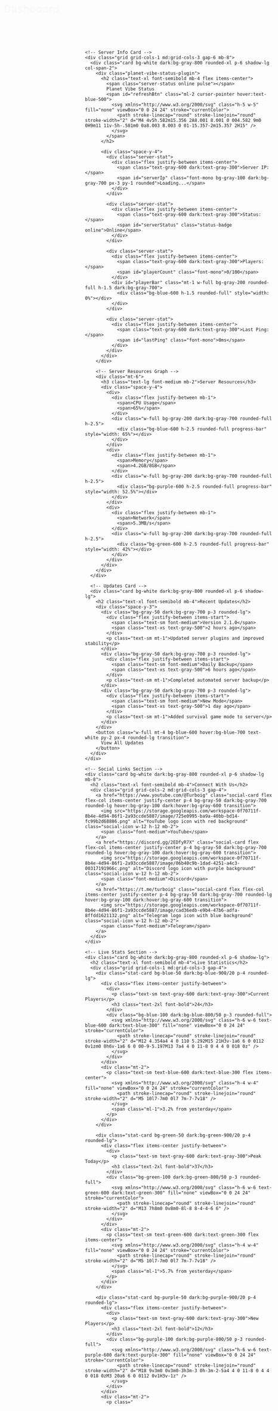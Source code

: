 <!DOCTYPE html>
<html lang="en">
<head>
  <meta charset="UTF-8">
  <meta name="viewport" content="width=device-width, initial-scale=1.0">
  <title>Planet Vibe Server Dashboard</title>
  <script src="https://cdn.tailwindcss.com"></script>
  <style>
    @import url('https://fonts.googleapis.com/css2?family=Poppins:wght@300;400;500;600;700&display=swap');
    
    body {
      font-family: 'Poppins', sans-serif;
      transition: all 0.3s ease;
      background-color: #f8fafc;
    }
    
    .dark {
      background-color: #1a1a1a;
      color: #f8fafc;
    }
    
    .card {
      transition: transform 0.3s ease, box-shadow 0.3s ease;
    }
    
    .card:hover {
      transform: translateY(-5px);
      box-shadow: 0 10px 20px rgba(0,0,0,0.1);
    }
    
    .dark .card:hover {
      box-shadow: 0 10px 20px rgba(255,255,255,0.1);
    }
    
    .pulse {
      animation: pulse 2s infinite;
    }
    
    @keyframes pulse {
      0% {
        opacity: 1;
      }
      50% {
        opacity: 0.7;
      }
      100% {
        opacity: 1;
      }
    }
    
    .server-status {
      height: 10px;
      width: 10px;
      border-radius: 50%;
      display: inline-block;
      margin-right: 5px;
    }
    
    .online {
      background-color: #10b981;
      box-shadow: 0 0 10px #10b981;
    }
    
    .offline {
      background-color: #ef4444;
    }
    
    .slide-in {
      animation: slideIn 1s forwards;
    }
    
    @keyframes slideIn {
      from {
        transform: translateX(-100%);
        opacity: 0;
      }
      to {
        transform: translateX(0);
        opacity: 1;
      }
    }
    
    .social-icon {
      transition: all 0.3s ease;
    }
    
    .social-icon:hover {
      transform: scale(1.2);
    }
    
    .floating {
      animation: floating 3s ease-in-out infinite;
    }
    
    @keyframes floating {
      0% { transform: translateY(0px); }
      50% { transform: translateY(-10px); }
      100% { transform: translateY(0px); }
    }
    
    .progress-bar {
      animation: progress 3s ease-in-out forwards;
    }
    
    @keyframes progress {
      from { width: 0; }
    }
  </style>
</head>
<body class="min-h-screen">
  <div class="container mx-auto px-4 py-8">
    <!-- Header -->
    <header class="flex justify-between items-center mb-8 slide-in">
      <h1 class="text-3xl font-bold bg-gradient-to-r from-blue-500 to-purple-600 bg-clip-text text-transparent"><span class="floating">🌍</span> Planet Vibe Dashboard</h1>
      <button id="themeToggle" class="p-2 rounded-full bg-gray-200 dark:bg-gray-700">
        <svg xmlns="http://www.w3.org/2000/svg" class="h-6 w-6 text-gray-800 dark:text-yellow-400" fill="none" viewBox="0 0 24 24" stroke="currentColor">
          <path stroke-linecap="round" stroke-linejoin="round" stroke-width="2" d="M12 3v1m0 16v1m9-9h-1M4 12H3m15.364 6.364l-.707-.707M6.343 6.343l-.707-.707m12.728 0l-.707.707M6.343 17.657l-.707.707M16 12a4 4 0 11-8 0 4 4 0 018 0z" />
        </svg>
      </button>
    </header>
    
    <!-- Server Info Card -->
    <div class="grid grid-cols-1 md:grid-cols-3 gap-6 mb-8">
      <div class="card bg-white dark:bg-gray-800 rounded-xl p-6 shadow-lg col-span-2">
        <div class="planet-vibe-status-plugin">
          <h2 class="text-xl font-semibold mb-4 flex items-center">
            <span class="server-status online pulse"></span>
            Planet Vibe Status
            <span id="refreshBtn" class="ml-2 cursor-pointer hover:text-blue-500">
              <svg xmlns="http://www.w3.org/2000/svg" class="h-5 w-5" fill="none" viewBox="0 0 24 24" stroke="currentColor">
                <path stroke-linecap="round" stroke-linejoin="round" stroke-width="2" d="M4 4v5h.582m15.356 2A8.001 8.001 0 004.582 9m0 0H9m11 11v-5h-.581m0 0a8.003 8.003 0 01-15.357-2m15.357 2H15" />
              </svg>
            </span>
          </h2>
          
          <div class="space-y-4">
            <div class="server-stat">
              <div class="flex justify-between items-center">
                <span class="text-gray-600 dark:text-gray-300">Server IP:</span>
                <span id="serverIp" class="font-mono bg-gray-100 dark:bg-gray-700 px-3 py-1 rounded">Loading...</span>
              </div>
            </div>
            
            <div class="server-stat">
              <div class="flex justify-between items-center">
                <span class="text-gray-600 dark:text-gray-300">Status:</span>
                <span id="serverStatus" class="status-badge online">Online</span>
              </div>
            </div>
            
            <div class="server-stat">
              <div class="flex justify-between items-center">
                <span class="text-gray-600 dark:text-gray-300">Players:</span>
                <span id="playerCount" class="font-mono">0/100</span>
              </div>
              <div id="playerBar" class="mt-1 w-full bg-gray-200 rounded-full h-1.5 dark:bg-gray-700">
                <div class="bg-blue-600 h-1.5 rounded-full" style="width: 0%"></div>
              </div>
            </div>
            
            <div class="server-stat">
              <div class="flex justify-between items-center">
                <span class="text-gray-600 dark:text-gray-300">Last Ping:</span>
                <span id="lastPing" class="font-mono">0ms</span>
              </div>
            </div>
          </div>
        </div>
        
        <!-- Server Resources Graph -->
        <div class="mt-6">
          <h3 class="text-lg font-medium mb-2">Server Resources</h3>
          <div class="space-y-4">
            <div>
              <div class="flex justify-between mb-1">
                <span>CPU Usage</span>
                <span>65%</span>
              </div>
              <div class="w-full bg-gray-200 dark:bg-gray-700 rounded-full h-2.5">
                <div class="bg-blue-600 h-2.5 rounded-full progress-bar" style="width: 65%"></div>
              </div>
            </div>
            <div>
              <div class="flex justify-between mb-1">
                <span>Memory</span>
                <span>4.2GB/8GB</span>
              </div>
              <div class="w-full bg-gray-200 dark:bg-gray-700 rounded-full h-2.5">
                <div class="bg-purple-600 h-2.5 rounded-full progress-bar" style="width: 52.5%"></div>
              </div>
            </div>
            <div>
              <div class="flex justify-between mb-1">
                <span>Network</span>
                <span>5.3MB/s</span>
              </div>
              <div class="w-full bg-gray-200 dark:bg-gray-700 rounded-full h-2.5">
                <div class="bg-green-600 h-2.5 rounded-full progress-bar" style="width: 42%"></div>
              </div>
            </div>
          </div>
        </div>
      </div>
      
      <!-- Updates Card -->
      <div class="card bg-white dark:bg-gray-800 rounded-xl p-6 shadow-lg">
        <h2 class="text-xl font-semibold mb-4">Recent Updates</h2>
        <div class="space-y-3">
          <div class="bg-gray-50 dark:bg-gray-700 p-3 rounded-lg">
            <div class="flex justify-between items-start">
              <span class="text-sm font-medium">Version 2.1.0</span>
              <span class="text-xs text-gray-500">2 hours ago</span>
            </div>
            <p class="text-sm mt-1">Updated server plugins and improved stability</p>
          </div>
          <div class="bg-gray-50 dark:bg-gray-700 p-3 rounded-lg">
            <div class="flex justify-between items-start">
              <span class="text-sm font-medium">Daily Backup</span>
              <span class="text-xs text-gray-500">6 hours ago</span>
            </div>
            <p class="text-sm mt-1">Completed automated server backup</p>
          </div>
          <div class="bg-gray-50 dark:bg-gray-700 p-3 rounded-lg">
            <div class="flex justify-between items-start">
              <span class="text-sm font-medium">New Mode</span>
              <span class="text-xs text-gray-500">1 day ago</span>
            </div>
            <p class="text-sm mt-1">Added survival game mode to server</p>
          </div>
        </div>
        <button class="w-full mt-4 bg-blue-600 hover:bg-blue-700 text-white py-2 px-4 rounded-lg transition">
          View All Updates
        </button>
      </div>
    </div>
    
    <!-- Social Links Section -->
    <div class="card bg-white dark:bg-gray-800 rounded-xl p-6 shadow-lg mb-8">
      <h2 class="text-xl font-semibold mb-4">Connect With Us</h2>
      <div class="grid grid-cols-2 md:grid-cols-3 gap-4">
        <a href="https://www.youtube.com/@Turboig" class="social-card flex flex-col items-center justify-center p-4 bg-gray-50 dark:bg-gray-700 rounded-lg hover:bg-gray-100 dark:hover:bg-gray-600 transition">
          <img src="https://storage.googleapis.com/workspace-0f70711f-8b4e-4d94-86f1-2a93ccde5887/image/725e0995-ba9a-40bb-bd14-fc99b2d68886.png" alt="YouTube logo icon with red background" class="social-icon w-12 h-12 mb-2">
          <span class="font-medium">YouTube</span>
        </a>
        <a href="https://discord.gg/2EDfyR7X" class="social-card flex flex-col items-center justify-center p-4 bg-gray-50 dark:bg-gray-700 rounded-lg hover:bg-gray-100 dark:hover:bg-gray-600 transition">
          <img src="https://storage.googleapis.com/workspace-0f70711f-8b4e-4d94-86f1-2a93ccde5887/image/06b40c9b-1dad-4251-a4c3-00317191966c.png" alt="Discord logo icon with purple background" class="social-icon w-12 h-12 mb-2">
          <span class="font-medium">Discord</span>
        </a>
        <a href="https://t.me/turboig" class="social-card flex flex-col items-center justify-center p-4 bg-gray-50 dark:bg-gray-700 rounded-lg hover:bg-gray-100 dark:hover:bg-gray-600 transition">
          <img src="https://storage.googleapis.com/workspace-0f70711f-8b4e-4d94-86f1-2a93ccde5887/image/cad36edb-e9b4-47b6-adfa-8ffdd1621132.png" alt="Telegram logo icon with blue background" class="social-icon w-12 h-12 mb-2">
          <span class="font-medium">Telegram</span>
        </a>
      </div>
    </div>
    
    <!-- Live Stats Section -->
    <div class="card bg-white dark:bg-gray-800 rounded-xl p-6 shadow-lg">
      <h2 class="text-xl font-semibold mb-4">Live Statistics</h2>
      <div class="grid grid-cols-1 md:grid-cols-3 gap-4">
        <div class="stat-card bg-blue-50 dark:bg-blue-900/20 p-4 rounded-lg">
          <div class="flex items-center justify-between">
            <div>
              <p class="text-sm text-gray-600 dark:text-gray-300">Current Players</p>
              <h3 class="text-2xl font-bold">24</h3>
            </div>
            <div class="bg-blue-100 dark:bg-blue-800/50 p-3 rounded-full">
              <svg xmlns="http://www.w3.org/2000/svg" class="h-6 w-6 text-blue-600 dark:text-blue-300" fill="none" viewBox="0 0 24 24" stroke="currentColor">
                <path stroke-linecap="round" stroke-linejoin="round" stroke-width="2" d="M12 4.354a4 4 0 110 5.292M15 21H3v-1a6 6 0 0112 0v1zm0 0h6v-1a6 6 0 00-9-5.197M13 7a4 4 0 11-8 0 4 4 0 018 0z" />
              </svg>
            </div>
          </div>
          <div class="mt-2">
            <p class="text-sm text-blue-600 dark:text-blue-300 flex items-center">
              <svg xmlns="http://www.w3.org/2000/svg" class="h-4 w-4" fill="none" viewBox="0 0 24 24" stroke="currentColor">
                <path stroke-linecap="round" stroke-linejoin="round" stroke-width="2" d="M5 10l7-7m0 0l7 7m-7-7v18" />
              </svg>
              <span class="ml-1">3.2% from yesterday</span>
            </p>
          </div>
        </div>
        
        <div class="stat-card bg-green-50 dark:bg-green-900/20 p-4 rounded-lg">
          <div class="flex items-center justify-between">
            <div>
              <p class="text-sm text-gray-600 dark:text-gray-300">Peak Today</p>
              <h3 class="text-2xl font-bold">37</h3>
            </div>
            <div class="bg-green-100 dark:bg-green-800/50 p-3 rounded-full">
              <svg xmlns="http://www.w3.org/2000/svg" class="h-6 w-6 text-green-600 dark:text-green-300" fill="none" viewBox="0 0 24 24" stroke="currentColor">
                <path stroke-linecap="round" stroke-linejoin="round" stroke-width="2" d="M13 7h8m0 0v8m0-8l-8 8-4-4-6 6" />
              </svg>
            </div>
          </div>
          <div class="mt-2">
            <p class="text-sm text-green-600 dark:text-green-300 flex items-center">
              <svg xmlns="http://www.w3.org/2000/svg" class="h-4 w-4" fill="none" viewBox="0 0 24 24" stroke="currentColor">
                <path stroke-linecap="round" stroke-linejoin="round" stroke-width="2" d="M5 10l7-7m0 0l7 7m-7-7v18" />
              </svg>
              <span class="ml-1">5.7% from yesterday</span>
            </p>
          </div>
        </div>
        
        <div class="stat-card bg-purple-50 dark:bg-purple-900/20 p-4 rounded-lg">
          <div class="flex items-center justify-between">
            <div>
              <p class="text-sm text-gray-600 dark:text-gray-300">New Players</p>
              <h3 class="text-2xl font-bold">12</h3>
            </div>
            <div class="bg-purple-100 dark:bg-purple-800/50 p-3 rounded-full">
              <svg xmlns="http://www.w3.org/2000/svg" class="h-6 w-6 text-purple-600 dark:text-purple-300" fill="none" viewBox="0 0 24 24" stroke="currentColor">
                <path stroke-linecap="round" stroke-linejoin="round" stroke-width="2" d="M18 9v3m0 0v3m0-3h3m-3 0h-3m-2-5a4 4 0 11-8 0 4 4 0 018 0zM3 20a6 6 0 0112 0v1H3v-1z" />
              </svg>
            </div>
          </div>
          <div class="mt-2">
            <p class="
